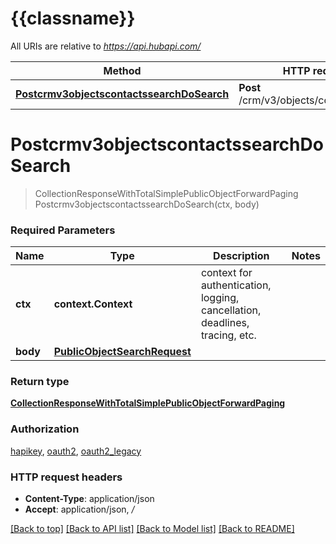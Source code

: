 # {{classname}}

All URIs are relative to *https://api.hubapi.com/*

Method | HTTP request | Description
------------- | ------------- | -------------
[**Postcrmv3objectscontactssearchDoSearch**](SearchApi.md#Postcrmv3objectscontactssearchDoSearch) | **Post** /crm/v3/objects/contacts/search | 

# **Postcrmv3objectscontactssearchDoSearch**
> CollectionResponseWithTotalSimplePublicObjectForwardPaging Postcrmv3objectscontactssearchDoSearch(ctx, body)


### Required Parameters

Name | Type | Description  | Notes
------------- | ------------- | ------------- | -------------
 **ctx** | **context.Context** | context for authentication, logging, cancellation, deadlines, tracing, etc.
  **body** | [**PublicObjectSearchRequest**](PublicObjectSearchRequest.md)|  | 

### Return type

[**CollectionResponseWithTotalSimplePublicObjectForwardPaging**](CollectionResponseWithTotalSimplePublicObjectForwardPaging.md)

### Authorization

[hapikey](../README.md#hapikey), [oauth2](../README.md#oauth2), [oauth2_legacy](../README.md#oauth2_legacy)

### HTTP request headers

 - **Content-Type**: application/json
 - **Accept**: application/json, */*

[[Back to top]](#) [[Back to API list]](../README.md#documentation-for-api-endpoints) [[Back to Model list]](../README.md#documentation-for-models) [[Back to README]](../README.md)

